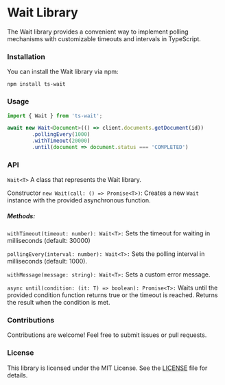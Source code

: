 # Wait Library
The Wait library provides a convenient way to implement polling mechanisms with customizable timeouts and intervals in TypeScript.

### Installation
You can install the Wait library via npm:

```Shell
npm install ts-wait
```


### Usage 

```Typescript
import { Wait } from 'ts-wait';

await new Wait<Document>(() => client.documents.getDocument(id))
        .pollingEvery(1000)
        .withTimeout(20000)
        .until(document => document.status === 'COMPLETED')       
```

### API
`Wait<T>`
A class that represents the Wait library.

Constructor
`new Wait(call: () => Promise<T>)`: Creates a new `Wait` instance with the provided asynchronous function.

##### Methods:
`withTimeout(timeout: number): Wait<T>:` Sets the timeout for waiting in milliseconds (default: 30000)

`pollingEvery(interval: number): Wait<T>:` Sets the polling interval in milliseconds (default: 1000).

`withMessage(message: string): Wait<T>:` Sets a custom error message.

`async until(condition: (it: T) => boolean): Promise<T>:` Waits until the provided condition function returns true or the timeout is reached. Returns the result when the condition is met.

### Contributions
Contributions are welcome! Feel free to submit issues or pull requests.

### License
This library is licensed under the MIT License. See the [LICENSE](LICENSE) file for details.



